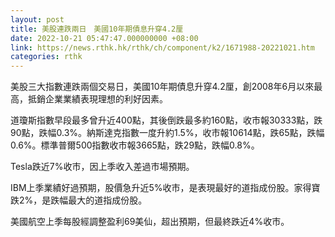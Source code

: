 ```yaml
---
layout: post
title: 美股連跌兩日　美國10年期債息升穿4.2厘
date: 2022-10-21 05:47:47.000000000 +08:00
link: https://news.rthk.hk/rthk/ch/component/k2/1671988-20221021.htm
categories: rthk
---
```


美股三大指數連跌兩個交易日，美國10年期債息升穿4.2厘，創2008年6月以來最高，抵銷企業業績表現理想的利好因素。

道瓊斯指數早段最多曾升近400點，其後倒跌最多約160點，收市報30333點，跌90點，跌幅0.3%。納斯達克指數一度升約1.5%，收市報10614點，跌65點，跌幅0.6%。標準普爾500指數收市報3665點，跌29點，跌幅0.8%。

Tesla跌近7%收市，因上季收入差過市場預期。

IBM上季業績好過預期，股價急升近5%收市，是表現最好的道指成份股。家得寶跌2%，是跌幅最大的道指成份股。

美國航空上季每股經調整盈利69美仙，超出預期，但最終跌近4%收市。
